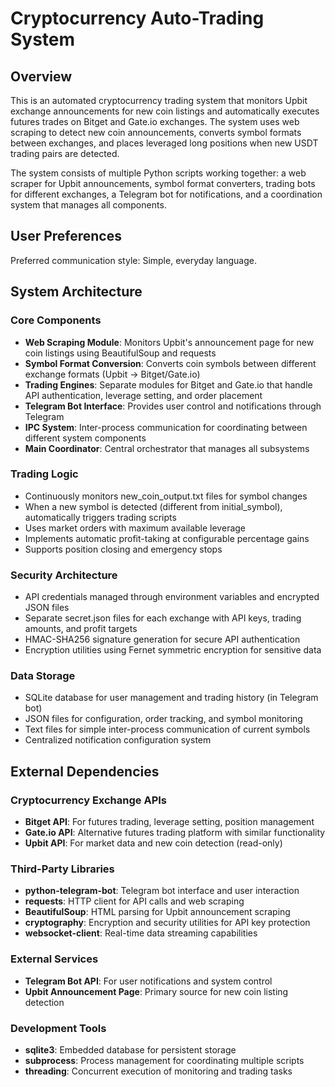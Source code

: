 # Cryptocurrency Auto-Trading System

## Overview

This is an automated cryptocurrency trading system that monitors Upbit exchange announcements for new coin listings and automatically executes futures trades on Bitget and Gate.io exchanges. The system uses web scraping to detect new coin announcements, converts symbol formats between exchanges, and places leveraged long positions when new USDT trading pairs are detected.

The system consists of multiple Python scripts working together: a web scraper for Upbit announcements, symbol format converters, trading bots for different exchanges, a Telegram bot for notifications, and a coordination system that manages all components.

## User Preferences

Preferred communication style: Simple, everyday language.

## System Architecture

### Core Components
- **Web Scraping Module**: Monitors Upbit's announcement page for new coin listings using BeautifulSoup and requests
- **Symbol Format Conversion**: Converts coin symbols between different exchange formats (Upbit → Bitget/Gate.io)
- **Trading Engines**: Separate modules for Bitget and Gate.io that handle API authentication, leverage setting, and order placement
- **Telegram Bot Interface**: Provides user control and notifications through Telegram
- **IPC System**: Inter-process communication for coordinating between different system components
- **Main Coordinator**: Central orchestrator that manages all subsystems

### Trading Logic
- Continuously monitors new_coin_output.txt files for symbol changes
- When a new symbol is detected (different from initial_symbol), automatically triggers trading scripts
- Uses market orders with maximum available leverage
- Implements automatic profit-taking at configurable percentage gains
- Supports position closing and emergency stops

### Security Architecture
- API credentials managed through environment variables and encrypted JSON files
- Separate secret.json files for each exchange with API keys, trading amounts, and profit targets
- HMAC-SHA256 signature generation for secure API authentication
- Encryption utilities using Fernet symmetric encryption for sensitive data

### Data Storage
- SQLite database for user management and trading history (in Telegram bot)
- JSON files for configuration, order tracking, and symbol monitoring
- Text files for simple inter-process communication of current symbols
- Centralized notification configuration system

## External Dependencies

### Cryptocurrency Exchange APIs
- **Bitget API**: For futures trading, leverage setting, position management
- **Gate.io API**: Alternative futures trading platform with similar functionality
- **Upbit API**: For market data and new coin detection (read-only)

### Third-Party Libraries
- **python-telegram-bot**: Telegram bot interface and user interaction
- **requests**: HTTP client for API calls and web scraping
- **BeautifulSoup**: HTML parsing for Upbit announcement scraping
- **cryptography**: Encryption and security utilities for API key protection
- **websocket-client**: Real-time data streaming capabilities

### External Services
- **Telegram Bot API**: For user notifications and system control
- **Upbit Announcement Page**: Primary source for new coin listing detection

### Development Tools
- **sqlite3**: Embedded database for persistent storage
- **subprocess**: Process management for coordinating multiple scripts
- **threading**: Concurrent execution of monitoring and trading tasks